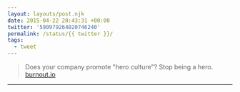 ```yaml
---
layout: layouts/post.njk
date: 2015-04-22 20:43:31 +00:00
twitter: '590979264020746240'
permalink: /status/{{ twitter }}/
tags: 
  - tweet
---
```


> Does your company promote "hero culture"? Stop being a hero. [burnout.io](http://burnout.io/)

---
